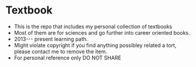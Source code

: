 # Textbook

- This is the repo that includes my personal collection of textbooks 
- Most of them are for sciences and go further into career oriented books. 
- 2013--- present learning path.
- Might violate copyright if you find anything possibley related a tort, please contact me to remove the item. 
- For personal reference only DO NOT SHARE 
